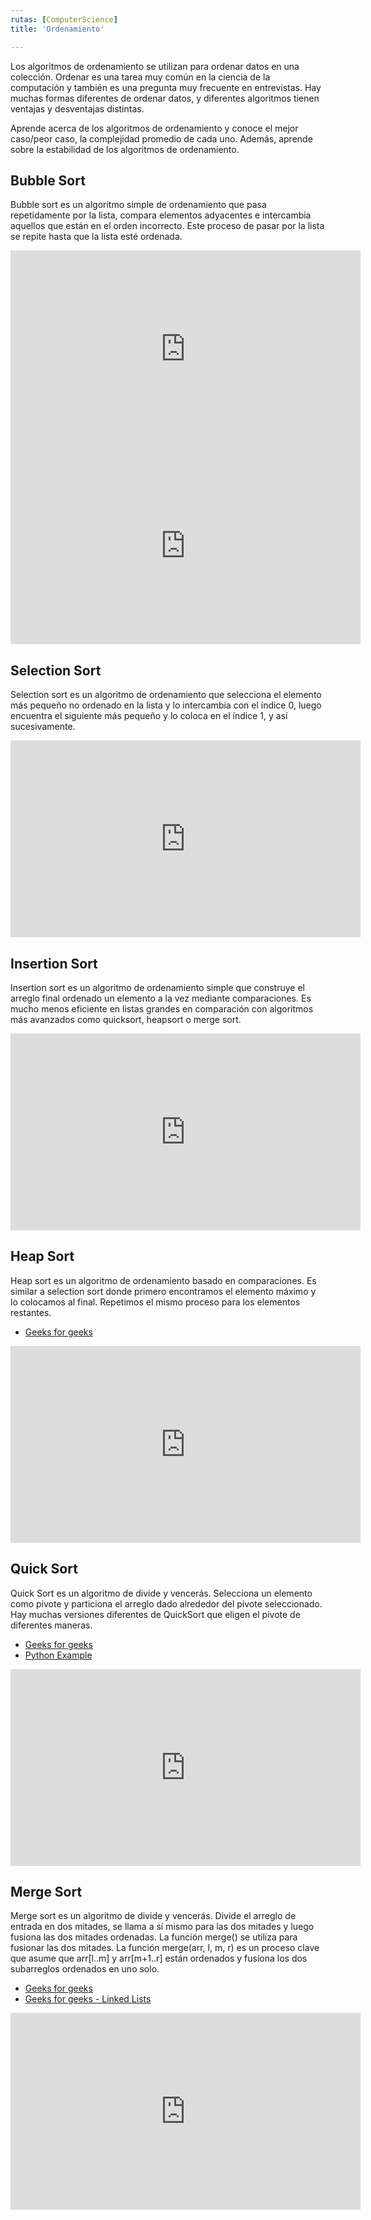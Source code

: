 ```yaml
---
rutas: [ComputerScience]
title: 'Ordenamiento'

---
```


Los algoritmos de ordenamiento se utilizan para ordenar datos en una colección. Ordenar es una tarea muy común en la ciencia de la computación y también es una pregunta muy frecuente en entrevistas. Hay muchas formas diferentes de ordenar datos, y diferentes algoritmos tienen ventajas y desventajas distintas.

Aprende acerca de los algoritmos de ordenamiento y conoce el mejor caso/peor caso, la complejidad promedio de cada uno. Además, aprende sobre la estabilidad de los algoritmos de ordenamiento.

## Bubble Sort

Bubble sort es un algoritmo simple de ordenamiento que pasa repetidamente por la lista, compara elementos adyacentes e intercambia aquellos que están en el orden incorrecto. Este proceso de pasar por la lista se repite hasta que la lista esté ordenada.

<iframe width="560" height="315" src="https://www.youtube.com/embed/xli_FI7CuzA?si=YrX8wu6kt4TW2o5z&cc_lang_pref=es" title="YouTube video player" frameborder="0" allow="accelerometer; autoplay; clipboard-write; encrypted-media; gyroscope; picture-in-picture; web-share" allowfullscreen></iframe>

<iframe width="560" height="315" src="https://www.youtube.com/embed/pqZ04TT15PQ?si=iZD5SoUN4QOnPHVa" title="YouTube video player" frameborder="0" allow="accelerometer; autoplay; clipboard-write; encrypted-media; gyroscope; picture-in-picture; web-share" allowfullscreen></iframe>

## Selection Sort

Selection sort es un algoritmo de ordenamiento que selecciona el elemento más pequeño no ordenado en la lista y lo intercambia con el índice 0, luego encuentra el siguiente más pequeño y lo coloca en el índice 1, y así sucesivamente.

<iframe width="560" height="315" src="https://www.youtube.com/embed/g-PGLbMth_g?si=G4mb50RVlCitgwte&cc_lang_pref=es" title="YouTube video player" frameborder="0" allow="accelerometer; autoplay; clipboard-write; encrypted-media; gyroscope; picture-in-picture; web-share" allowfullscreen></iframe>

## Insertion Sort

Insertion sort es un algoritmo de ordenamiento simple que construye el arreglo final ordenado un elemento a la vez mediante comparaciones. Es mucho menos eficiente en listas grandes en comparación con algoritmos más avanzados como quicksort, heapsort o merge sort.

<iframe width="560" height="315" src="https://www.youtube.com/embed/JU767SDMDvA?si=ZAyVutxjhV3_eRrk&cc_lang_pref=es" title="YouTube video player" frameborder="0" allow="accelerometer; autoplay; clipboard-write; encrypted-media; gyroscope; picture-in-picture; web-share" allowfullscreen></iframe>

## Heap Sort

Heap sort es un algoritmo de ordenamiento basado en comparaciones. Es similar a selection sort donde primero encontramos el elemento máximo y lo colocamos al final. Repetimos el mismo proceso para los elementos restantes.

* [Geeks for geeks](https://www.geeksforgeeks.org/heap-sort/)

<iframe width="560" height="315" src="https://www.youtube.com/embed/2DmK_H7IdTo?si=IjeYjZwvxOnEL8tm&cc_lang_pref=es" title="YouTube video player" frameborder="0" allow="accelerometer; autoplay; clipboard-write; encrypted-media; gyroscope; picture-in-picture; web-share" allowfullscreen></iframe>

## Quick Sort

Quick Sort es un algoritmo de divide y vencerás. Selecciona un elemento como pivote y particiona el arreglo dado alrededor del pivote seleccionado. Hay muchas versiones diferentes de QuickSort que eligen el pivote de diferentes maneras.

* [Geeks for geeks](https://www.geeksforgeeks.org/quick-sort/)
* [Python Example](https://github.com/jwasham/practice-python/blob/master/quick_sort/quick_sort.py)

<iframe width="560" height="315" src="https://www.youtube.com/embed/Hoixgm4-P4M?si=f06RrTlXvG-pxVVc&cc_lang_pref=es" title="YouTube video player" frameborder="0" allow="accelerometer; autoplay; clipboard-write; encrypted-media; gyroscope; picture-in-picture; web-share" allowfullscreen></iframe>

## Merge Sort

Merge sort es un algoritmo de divide y vencerás. Divide el arreglo de entrada en dos mitades, se llama a sí mismo para las dos mitades y luego fusiona las dos mitades ordenadas. La función merge() se utiliza para fusionar las dos mitades. La función merge(arr, l, m, r) es un proceso clave que asume que arr[l..m] y arr[m+1..r] están ordenados y fusiona los dos subarreglos ordenados en uno solo.

* [Geeks for geeks](https://www.geeksforgeeks.org/merge-sort/)
* [Geeks for geeks - Linked Lists](https://www.geeksforgeeks.org/merge-sort-for-linked-list/)

<iframe width="560" height="315" src="https://www.youtube.com/embed/4VqmGXwpLqc?si=prmkE3OhCvUUsS9m&cc_lang_pref=es" title="YouTube video player" frameborder="0" allow="accelerometer; autoplay; clipboard-write; encrypted-media; gyroscope; picture-in-picture; web-share" allowfullscreen></iframe>